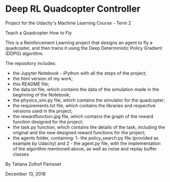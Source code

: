 # Deep RL Quadcopter Controller

Project for the Udacity's Machine Learning Course - Term 2

Teach a Quadcopter How to Fly

This is a Reinforcement Learning project that designs an agent to fly a quadcopter, and then trains it using the Deep Deterministic Policy Gradient (DDPG) algorithm.

The repository includes:

* the Jupyter Notebook - iPython with all the steps of the project;
* the html version of my work;
* this README file;
* the data.txt file, which contains the data of the simulation made in the beginning of the Notebook;
* the physics_sim.py file, which contains the simulator for the quadcopter;
* the requirements.txt file, which contains the libraries and respective versions used in the project;
* the rewardfunction.jpg file, which contains the graph of the reward function designed for the project;
* the task.py function, which contains the details of the task, including the original and the new designed reward functions for the project;
* the agents folder, containing: 1- the policy_search.py file (provided as example by Udacity) and 2 - the agent.py file, with the implementation of the algorithm mentioned above, as well as noise and replay buffer classes.

By Tatiana Zolhof Panisset

December 13, 2018

